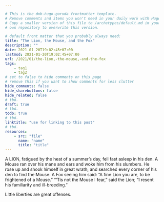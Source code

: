 ```yaml
---

# This is the dnb-hugo-garuda frontmatter template. 
# Remove comments and items you won't need in your daily work with Hugo.
# Copy a smaller version of this file to /archetypes/default.md in your
# own repository to overwrite this version.

# default front matter that you probably always need:
title: "The Lion, the Mouse, and the Fox"
description: ""
date: 2021-01-20T19:02:45+07:00
lastmod: 2021-01-20T19:02:45+07:00
url: /2021/01/the-lion,-the-mouse,-and-the-fox
tags:
    - tag1
    - tag2
# set to false to hide comments on this page
# remove this if you want to show comments for less clutter
hide_comments: false
hide_sharebuttons: false
hide_related: false
# tbd.
draft: true
# tbd.
todo: true
# tbd.
linktitle: "use for linking to this post"
# tbd.
resources:
    - src: "file"
      name: "name"
      title: "title"
---
```

A LION, fatigued by the heat of a summer’s day, fell fast asleep in his den. A Mouse ran over his mane and ears and woke him from his slumbers. He rose up and shook himself in great wrath, and searched every corner of his den to find the Mouse. A Fox seeing him said: “A fine Lion you are, to be frightened of a Mouse.” “‘Tis not the Mouse I fear,” said the Lion; “I resent his familiarity and ill-breeding.”

Little liberties are great offenses.
